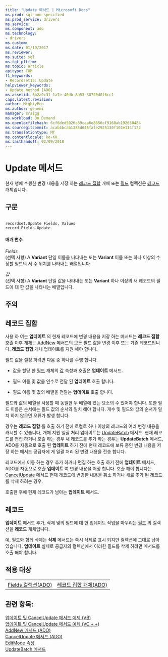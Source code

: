 ```yaml
---
title: "Update 메서드 | Microsoft Docs"
ms.prod: sql-non-specified
ms.prod_service: drivers
ms.service: 
ms.component: ado
ms.technology:
- drivers
ms.custom: 
ms.date: 01/19/2017
ms.reviewer: 
ms.suite: sql
ms.tgt_pltfrm: 
ms.topic: article
apitype: COM
f1_keywords:
- Recordset15::Update
helpviewer_keywords:
- Update method [ADO]
ms.assetid: 6b2a9c31-1a7e-40db-8a53-30720d0f6cc1
caps.latest.revision: 
author: MightyPen
ms.author: genemi
manager: craigg
ms.workload: On Demand
ms.openlocfilehash: 6cf6ded5026c89caa6e8656cf9160ab192650484
ms.sourcegitcommit: acab4bcab1385d645fafe2925130f102e114f122
ms.translationtype: MT
ms.contentlocale: ko-KR
ms.lasthandoff: 02/09/2018
---
```

# <a name="update-method"></a>Update 메서드
현재 행에 수행한 변경 내용을 저장 하는 [레코드 집합](../../../ado/reference/ado-api/recordset-object-ado.md) 개체 또는 [필드](../../../ado/reference/ado-api/fields-collection-ado.md) 컬렉션은 [레코드](../../../ado/reference/ado-api/record-object-ado.md) 개체입니다.  
  
## <a name="syntax"></a>구문  
  
```  
  
recordset.Update Fields, Values  
record.Fields.Update  
```  
  
#### <a name="parameters"></a>매개 변수  
 *Fields*  
 (선택 사항) A **Variant** 단일 이름을 나타내는 또는 **Variant** 이름 또는 하나 이상의 수정할 필드의 서 수 위치를 나타내는 배열입니다.  
  
 *값*  
 (선택 사항) A **Variant** 단일 값을 나타내는 또는 **Variant** 하나 이상의 새 레코드의 필드에 대 한 값을 나타내는 배열입니다.  
  
## <a name="remarks"></a>주의  
  
## <a name="recordset"></a>레코드 집합  
 사용 하 여는 **업데이트** 의 현재 레코드에 변경 내용을 저장 하는 메서드는 **레코드 집합** 호출 이후 개체는 [AddNew](../../../ado/reference/ado-api/addnew-method-ado.md) 메서드의 모든 필드 값을 변경 이후 또는 기존 레코드입니다. **레코드 집합** 개체 업데이트를 지원 해야 합니다.  
  
 필드 값을 설정 하려면 다음 중 하나를 수행 합니다.  
  
-   값을 할당 한 [필드](../../../ado/reference/ado-api/field-object.md) 개체의 [값](../../../ado/reference/ado-api/value-property-ado.md) 속성과 호출은 **업데이트** 메서드.  
  
-   필드 이름 및 값을 인수로 전달 된 **업데이트** 호출 합니다.  
  
-   필드 이름 및 값의 배열을 전달는 **업데이트** 호출 합니다.  
  
 필드와 값의 배열을 사용할 때 동일한 두 배열에 있는 요소의 수 있어야 합니다. 또한 필드 이름은 순서에는 필드 값의 순서와 일치 해야 합니다. 개수 및 필드와 값의 순서가 일치 하지 않으면 오류가 발생 합니다.  
  
 경우는 **레코드 집합** 를 호출 하기 전에 로컬로 하나 이상의 레코드의 여러 변경 내용을 캐시할 수 있습니다, 개체 지원 일괄 처리 업데이트는 [UpdateBatch](../../../ado/reference/ado-api/updatebatch-method.md) 메서드. 현재 레코드를 편집 하거나 호출 하는 경우 새 레코드를 추가 하는 경우는 **UpdateBatch** 메서드, ADO를 자동으로 호출 된 **업데이트** 하기 전에 현재 레코드에 보류 중인 변경 내용을 저장 하는 메서드 공급자에 게 일괄 처리 된 변경 내용을 전송 합니다.  
  
 레코드에서 이동 하는 경우 추가 하거나 편집 하는 호출 하기 전에 **업데이트** 메서드, ADO를 자동으로 호출 **업데이트** 여 변경 내용을 저장 합니다. 호출 해야 합니다는 [CancelUpdate](../../../ado/reference/ado-api/cancelupdate-method-ado.md) 메서드 현재 레코드에 변경한 내용을 취소 하거나 새로 추가 된 레코드를 삭제 하려는 경우.  
  
 호출한 후에 현재 레코드가 남아는 **업데이트** 메서드.  
  
## <a name="record"></a>레코드  
 **업데이트** 메서드 추가, 삭제 및의 필드에 대 한 업데이트 작업을 마무리는 [필드](../../../ado/reference/ado-api/fields-collection-ado.md) 의 컬렉션을 **레코드** 개체입니다.  
  
 예, 필드와 함께 삭제는 **삭제** 메서드는 즉시 삭제로 표시 되지만 컬렉션에 그대로 남아 있습니다. **업데이트** 실제로 공급자의 컬렉션에서 이러한 필드를 삭제 하려면 메서드를 호출 해야 합니다.  
  
## <a name="applies-to"></a>적용 대상  
  
|||  
|-|-|  
|[Fields 컬렉션(ADO)](../../../ado/reference/ado-api/fields-collection-ado.md)|[레코드 집합 개체(ADO)](../../../ado/reference/ado-api/recordset-object-ado.md)|  
  
## <a name="see-also"></a>관련 항목:  
 [업데이트 및 CancelUpdate 메서드 예제 (VB)](../../../ado/reference/ado-api/update-and-cancelupdate-methods-example-vb.md)   
 [업데이트 및 CancelUpdate 메서드 예제 (VC + +)](../../../ado/reference/ado-api/update-and-cancelupdate-methods-example-vc.md)   
 [AddNew 메서드 (ADO)](../../../ado/reference/ado-api/addnew-method-ado.md)   
 [CancelUpdate 메서드 (ADO)](../../../ado/reference/ado-api/cancelupdate-method-ado.md)   
 [EditMode 속성](../../../ado/reference/ado-api/editmode-property.md)   
 [UpdateBatch 메서드](../../../ado/reference/ado-api/updatebatch-method.md)
